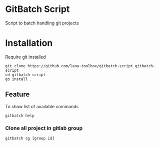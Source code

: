 # GitBatch Script

Script to batch handling git projects

# Installation

Require git installed

```shell
git clone https://github.com/lana-toolbox/gitbatch-script gitbatch-script
cd gitbatch-script
go install .
```

## Feature

To show list of available commands

```shell
gitbatch help
```

### Clone all project in gitlab group

```shell
gitbatch cg [group id]
```

